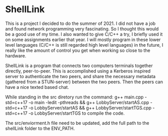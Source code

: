 # ShellLink

This is a project I decided to do the summer of 2021. I did not have a job and found network programming very fascinating. So I thought this would be a good use of my time. I also wanted to give C/C++ a try, I briefly used it on some assignments earlier that year. I will mostly program in these lower level languages (C/C++ is still regarded high level languages) in the future, I really like the amount of control you get when working so close to the hardware.

ShellLink is a program that connects two computers terminals together directly, peer-to-peer. This is accomplished using a Kerberos inspired server to authenticate the two peers, and share the necessary metadata (gathered from a STUN-server) between the two peers. Then the peers can have a nice texted based chat.

While standing in the src diretory run the command: g++ main.cpp -std=c++17 -o main -ledit -pthreads && g++ LobbyServer/startAS.cpp -std=c++17 -o LobbyServer/startAS && g++ LobbyServer/startTGS.cpp -std=c++17 -o LobbyServer/startTGS to compile the code.

The src/enviorment.h file need to be updated, add the full path to the shellLink folder to the ENV_PATH.
